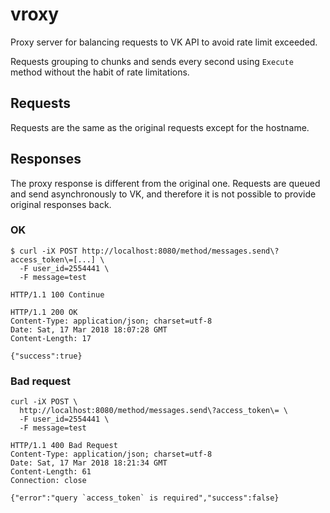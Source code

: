 vroxy
=====

Proxy server for balancing requests to VK API to avoid rate limit exceeded.

Requests grouping to chunks and sends every second using `Execute`
method without the habit of rate limitations.

## Requests

Requests are the same as the original requests except for the hostname.

## Responses

The proxy response is different from the original one. Requests are queued and send 
asynchronously to VK, and therefore it is not possible to provide original responses back.

### OK

```
$ curl -iX POST http://localhost:8080/method/messages.send\?access_token\=[...] \
  -F user_id=2554441 \
  -F message=test

HTTP/1.1 100 Continue

HTTP/1.1 200 OK
Content-Type: application/json; charset=utf-8
Date: Sat, 17 Mar 2018 18:07:28 GMT
Content-Length: 17

{"success":true}
```

### Bad request

```
curl -iX POST \
  http://localhost:8080/method/messages.send\?access_token\= \
  -F user_id=2554441 \
  -F message=test

HTTP/1.1 400 Bad Request
Content-Type: application/json; charset=utf-8
Date: Sat, 17 Mar 2018 18:21:34 GMT
Content-Length: 61
Connection: close

{"error":"query `access_token` is required","success":false}
```
